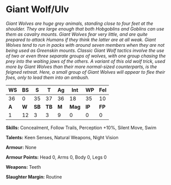 # Giant Wolf/Ulv

_Giant Wolves are huge grey animals, standing close to
 four feet at the shoulder. They are large enough that both
 Hobgoblins and Goblins can use them as cavalry mounts.
 Giant Wolves fear very little, and are quite prepared to
 attack Humans if they think the latter are at all weak.
 Giant Wolves tend to run in packs with around seven
 members when they are not being used as Greenskin
 mounts. Classic Giant Wolf tactics involve the use of two
 or even three separate groups of wolves, with one group
 chasing the prey into the waiting jaws of the others. A
 variant of this old wolf trick, used more by Giant Wolves
 than their more normal-sized counterparts, is the feigned
 retreat. Here, a small group of Giant Wolves will appear to
 flee their foes, only to lead them into an ambush._

|**WS**|**BS**|**S**|**T**|**Ag**|**Int**|**WP**|**Fel**|
|--|--|-|-|--|---|--|---|
|36|0|35|37|36|18|35|10|
|**A**|**W**|**SB**|**TB**|**M**|**Mag**|**IP**|**FP**|
|1|12|3|3|9|0|0|0|

**Skills:** Concealment, Follow Trails, Perception +10%, Silent
Move, Swim

**Talents:** Keen Senses, Natural Weapons, Night Vision

**Armour:** None

**Armour Points:** Head 0, Arms 0, Body 0, Legs 0

**Weapons:** Teeth

**Slaughter Margin:** Routine